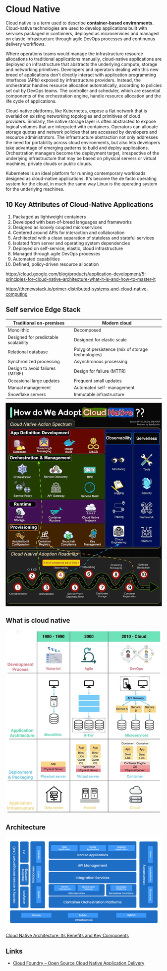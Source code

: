 # Cloud Native

Cloud native is a term used to describe **container-based environments.** Cloud-native technologies are used to develop applications built with services packaged in containers, deployed as microservices and managed on elastic infrastructure through agile DevOps processes and continuous delivery workflows.

Where operations teams would manage the infrastructure resource allocations to traditional applications manually, cloud-native applications are deployed on infrastructure that abstracts the underlying compute, storage and networking primitives. Developers and operators dealing with this new breed of applications don't directly interact with application programming interfaces (APIs) exposed by infrastructure providers. Instead, the orchestrator handles resource allocation automatically, according to policies set out by DevOps teams. The controller and scheduler, which are essential components of the orchestration engine, handle resource allocation and the life cycle of applications.

Cloud-native platforms, like Kubernetes, expose a flat network that is overlaid on existing networking topologies and primitives of cloud providers. Similarly, the native storage layer is often abstracted to expose logical volumes that are integrated with containers. Operators can allocate storage quotas and network policies that are accessed by developers and resource administrators. The infrastructure abstraction not only addresses the need for portability across cloud environments, but also lets developers take advantage of emerging patterns to build and deploy applications. Orchestration managers become the deployment target, irrespective of the underlying infrastructure that may be based on physical servers or virtual machines, private clouds or public clouds.

Kubernetes is an ideal platform for running contemporary workloads designed as cloud-native applications. It's become the de facto operating system for the cloud, in much the same way Linux is the operating system for the underlying machines.

## 10 Key Attributes of Cloud-Native Applications

1. Packaged as lightweight containers
2. Developed with best-of-breed languages and frameworks
3. Designed as loosely coupled microservices
4. Centered around APIs for interaction and collaboration
5. Architected with a clean separation of stateless and stateful services
6. Isolated from server and operating system dependencies
7. Deployed on self-service, elastic, cloud infrastructure
8. Managed through agile DevOps processes
9. Automated capabilities
10. Defined, policy-driven resource allocation

https://cloud.google.com/blog/products/application-development/5-principles-for-cloud-native-architecture-what-it-is-and-how-to-master-it

https://thenewstack.io/primer-distributed-systems-and-cloud-native-computing

## Self service Edge Stack

| **Traditional on-premises** | **Modern cloud** |
|---|---|
| Monolithic | Decomposed |
| Designed for predictable scalability | Designed for elastic scale |
| Relational database | Polyglot persistence (mix of storage technologies) |
| Synchronized processing | Asynchronous processing |
| Design to avoid failures (MTBF) | Design for failure (MTTR) |
| Occasional large updates | Frequent small updates |
| Manual management | Automated self-management |
| Snowflake servers | Immutable infrastructure |

![How do we Adopt Cloud Native](../../media/Pasted%20image%2020240321193906.jpg)

## What is cloud native

![what is cloud native](../../media/Screenshot%202024-10-19%20at%204.00.27%20AM.jpg)

## Architecture

![Cloud Native Reference Architecture](../../media/Pasted%20image%2020240906232317.png)

[Cloud Native Architecture: Its Benefits and Key Components](https://successive.tech/blog/exploring-cloud-native-architecture-its-benefits-and-key-components/)

## Links

- [Cloud Foundry – Open Source Cloud Native Application Delivery](https://www.cloudfoundry.org/)
